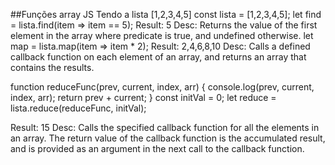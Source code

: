 ##Funções array JS
Tendo a lista [1,2,3,4,5]
const lista = [1,2,3,4,5];
let find = lista.find(item => item == 5);
Result: 5
Desc: Returns the value of the first element in the array where predicate is true, and undefined otherwise.
let map = lista.map(item => item * 2);
Result: 2,4,6,8,10
Desc: Calls a defined callback function on each element of an array, and returns an array that contains the results.

function reduceFunc(prev, current, index, arr) {
  console.log(prev, current, index, arr);
  return prev + current;
}
const initVal = 0;
let reduce = lista.reduce(reduceFunc, initVal);

Result: 15
Desc: Calls the specified callback function for all the elements in an array. The return value of the callback function is the accumulated result, and is provided as an argument in the next call to the callback function.
